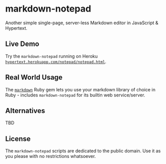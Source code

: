 # markdown-notepad

Another simple single-page, server-less Markdown editor in JavaScript & Hypertext.

## Live Demo

Try the `markdown-notepad` running
on Heroku [`hypertext.herokuapp.com/notepad/notepad.html`](http://hypertext.herokuapp.com/notepad/notepad.html).



## Real World Usage

The [`markdown`](https://github.com/gerald/markdown) Ruby gem
lets you use your markdown library of choice in Ruby - includes `markdown-notepad`
for its builtin web service/server.

## Alternatives

TBD

## License

The `markdown-notepad` scripts are dedicated to the public domain.
Use it as you please with no restrictions whatsoever.
